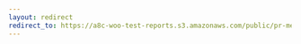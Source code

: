 ```yaml
---
layout: redirect
redirect_to: https://a8c-woo-test-reports.s3.amazonaws.com/public/pr-merge/38674/e2e/index.html
---
```

